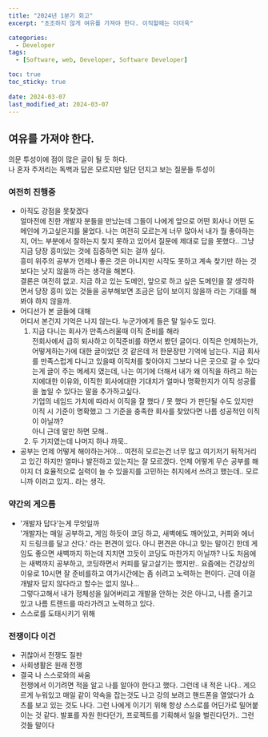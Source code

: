 ```yaml
---
title: "2024년 1분기 회고"
excerpt: "초조하지 않게 여유를 가져야 한다. 이직할때는 더더욱"

categories:
  - Developer
tags:
  - [Software, web, Developer, Software Developer]

toc: true
toc_sticky: true
 
date: 2024-03-07
last_modified_at: 2024-03-07
---   
```


## 여유를 가져야 한다.
의문 투성이에 점이 많은 글이 될 듯 하다.     
나 혼자 주저리는 독백과 답은 모르지만 일단 던지고 보는 질문들 투성이

### 여전히 진행중
- 아직도 강점을 못찾겠다     
  얼마전에 친한 개발자 분들을 만났는데 그들이 나에게 앞으로 어떤 회사나 어떤 도메인에 가고싶은지를 물었다. 나는 여전히 모르는게 너무 많아서 내가 뭘 좋아하는지, 어느 부분에서 잘하는지 찾지 못하고 있어서 질문에 제대로 답을 못했다.. 그냥 지금 당장 흥미있는 것에 집중하면 되는 걸까 싶다.    
  흥미 위주의 공부가 언제나 좋은 것은 아니지만 시작도 못하고 계속 찾기만 하는 것보다는 낫지 않을까 라는 생각을 해본다.     
  결론은 여전히 없고. 지금 하고 있는 도메인, 앞으로 하고 싶은 도메인을 잘 생각하면서 당장 흥미 있는 것들을 공부해보면 조금은 답이 보이지 않을까 라는 기대를 해봐야 하지 않을까.    
- 어디선가 본 글들에 대해     
  어디서 본건지 기억은 나지 않는다. 누군가에게 들은 말 일수도 있다.      
  1. 지금 다니는 회사가 만족스러울때 이직 준비를 해라     
      전회사에서 급히 퇴사하고 이직준비를 하면서 봤던 글이다. 이직은 언제하는가, 어떻게하는가에 대한 글이었던 것 같은데 저 한문장만 기억에 남는다. 지금 회사를 만족스럽게 다니고 있을때 이직처를 찾아야지 그보다 나은 곳으로 갈 수 있다는게 글이 주는 메세지 였는데, 나는 여기에 더해서 내가 왜 이직을 하려고 하는지에대한 이유와, 이직한 회사에대한 기대치가 얼마나 명확한지가 이직 성공률을 높일 수 있다는 말을 추가하고싶다.     
      기업의 네임드 가치에 따라서 이직을 잘 했다 / 못 했다 가 판단될 수도 있지만 이직 시 기준이 명확했고 그 기준을 충족한 회사를 찾았다면 나름 성공적인 이직이 아닐까?      
      아니 근데 말만 하면 모해..
  1. 두 가지였는데 나머지 하나 까묵..
- 공부는 언제 어떻게 해야하는거야...
  여전히 모르는건 너무 많고 여기저기 뒤적거리고 있긴 하지만 얼마나 발전하고 있는지는 잘 모르겠다. 언제 어떻게 무슨 공부를 해야지 더 효율적으로 실력이 늘 수 있을지를 고민하는 취지에서 쓰려고 했는데.. 모르니까 이러고 있지.. 라는 생각.

### 약간의 게으름
- '개발자 답다'는게 무엇일까     
  '개발자는 매일 공부하고, 게임 하듯이 코딩 하고, 새벽에도 깨어있고, 커피와 에너지 드링크를 달고 산다.' 라는 편견이 있다. 아니 편견은 아니고 맞는 말이긴 한데 게임도 좋으면 새벽까지 하는데 지치면 끄듯이 코딩도 마찬가지 아닐까? 나도 처음에는 새벽까지 공부하고, 코딩하면서 커피를 달고살기는 했지만.. 요즘에는 건강상의 이유로 10시면 잘 준비를하고 여가시간에는 좀 쉬려고 노력하는 편이다. 근데 이걸 개발자 답지 않다라고 할수는 없지 않나...     
  그렇다고해서 내가 정체성을 잃어버리고 개발을 안하는 것은 아니고, 나름 즐기고 있고 나름 트랜드를 따라가려고 노력하고 있다. 
- 스스로를 도태시키기 위해

### 전쟁이다 이건
- 귀찮아서 전쟁도 질판
- 사회생활은 원래 전쟁
- 결국 나 스스로와의 싸움    
  전쟁에서 이기려면 적을 알고 나를 알아야 한다고 했다. 그런데 내 적은 나다.. 게으르게 누워있고 매일 같이 약속을 잡는것도 나고 강의 보려고 핸드폰을 열었다가 쇼츠를 보고 있는 것도 나다. 그런 나에게 이기기 위해 항상 스스로를 어딘가로 밀어붙이는 것 같다. 발표를 자원 한다던가, 프로젝트를 기획해서 일을 벌린다던가.. 그런 것들 말이다